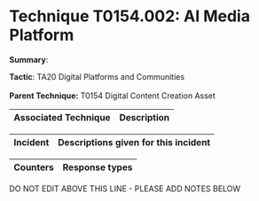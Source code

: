 # Technique T0154.002: AI Media Platform

**Summary**: 

**Tactic**: TA20 Digital Platforms and Communities <br><br>**Parent Technique:** T0154 Digital Content Creation Asset


| Associated Technique | Description |
| --------- | ------------------------- |



| Incident | Descriptions given for this incident |
| -------- | -------------------- |



| Counters | Response types |
| -------- | -------------- |


DO NOT EDIT ABOVE THIS LINE - PLEASE ADD NOTES BELOW